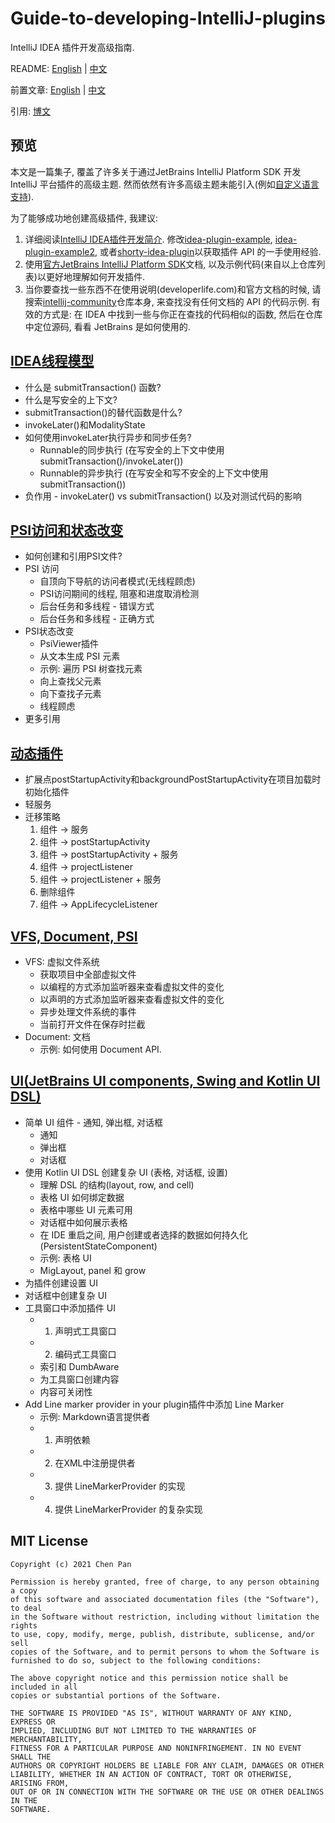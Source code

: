# Guide-to-developing-IntelliJ-plugins
IntelliJ IDEA 插件开发高级指南.

README: [English](https://github.com/bytebeats/Guide-to-developing-IntelliJ-plugins/blob/main/README.md) | [中文](https://github.com/bytebeats/Guide-to-developing-IntelliJ-plugins/blob/main/README-zh.md)

前置文章: [English](https://github.com/bytebeats/Guide-to-developing-IntelliJ-plugins/blob/main/introduction.md) | [中文](https://github.com/bytebeats/Guide-to-developing-IntelliJ-plugins/blob/main/introduction-zh.md)

引用: [博文](https://developerlife.com/2021/03/13/ij-idea-plugin-advanced/)

## 预览

本文是一篇集子, 覆盖了许多关于通过JetBrains IntelliJ Platform SDK 开发 IntelliJ 平台插件的高级主题. 然而依然有许多高级主题未能引入(例如[自定义语言支持](https://plugins.jetbrains.com/docs/intellij/custom-language-support.html)).

为了能够成功地创建高级插件, 我建议:
1. 详细阅读[IntelliJ IDEA插件开发简介](https://developerlife.com/2020/11/21/idea-plugin-example-intro/). 修改[idea-plugin-example](https://github.com/nazmulidris/idea-plugin-example), [idea-plugin-example2](https://github.com/nazmulidris/idea-plugin-example2), 或者[shorty-idea-plugin](https://github.com/r3bl-org/shorty-idea-plugin)以获取插件 API 的一手使用经验.
2. 使用[官方JetBrains IntelliJ Platform SDK](https://plugins.jetbrains.com/docs/intellij/welcome.html)文档, 以及示例代码(来自以上仓库列表)以更好地理解如何开发插件. 
3. 当你要查找一些东西不在使用说明(developerlife.com)和官方文档的时候, 请搜索[intellij-community](https://github.com/JetBrains/intellij-community)仓库本身, 来查找没有任何文档的 API 的代码示例. 有效的方式是: 在 IDEA 中找到一些与你正在查找的代码相似的函数, 然后在仓库中定位源码, 看看 JetBrains 是如何使用的.

## [IDEA线程模型](https://github.com/bytebeats/Guide-to-developing-IntelliJ-plugins/blob/main/en/idea_threading_model.md)

* 什么是 submitTransaction() 函数?
* 什么是写安全的上下文?
* submitTransaction()的替代函数是什么?
* invokeLater()和ModalityState
* 如何使用invokeLater执行异步和同步任务?
  * Runnable的同步执行 (在写安全的上下文中使用submitTransaction()/invokeLater())
  * Runnable的异步执行 (在写安全和写不安全的上下文中使用submitTransaction())
* 负作用 - invokeLater() vs submitTransaction() 以及对测试代码的影响

## [PSI访问和状态改变](https://github.com/bytebeats/Guide-to-developing-IntelliJ-plugins/blob/main/en/psi_access_and_mutation.md)

* 如何创建和引用PSI文件?
* PSI 访问
  * 自顶向下导航的访问者模式(无线程顾虑)
  * PSI访问期间的线程, 阻塞和进度取消检测
  * 后台任务和多线程 - 错误方式
  * 后台任务和多线程 - 正确方式
* PSI状态改变
  * PsiViewer插件
  * 从文本生成 PSI 元素
  * 示例: 遍历 PSI 树查找元素
  * 向上查找父元素
  * 向下查找子元素
  * 线程顾虑
* 更多引用

## [动态插件](https://github.com/bytebeats/Guide-to-developing-IntelliJ-plugins/blob/main/en/dynamic_plugins.md)

* 扩展点postStartupActivity和backgroundPostStartupActivity在项目加载时初始化插件
* 轻服务
* 迁移策略
  1. 组件 -> 服务
  2. 组件 -> postStartupActivity
  3. 组件 -> postStartupActivity + 服务
  4. 组件 -> projectListener
  5. 组件 -> projectListener + 服务
  6. 删除组件
  7. 组件 -> AppLifecycleListener

## [VFS, Document, PSI](https://github.com/bytebeats/Guide-to-developing-IntelliJ-plugins/blob/main/en/vfs_document_psi.md)

* VFS: 虚拟文件系统
  * 获取项目中全部虚拟文件
  * 以编程的方式添加监听器来查看虚拟文件的变化
  * 以声明的方式添加监听器来查看虚拟文件的变化
  * 异步处理文件系统的事件
  * 当前打开文件在保存时拦截
* Document: 文档
  * 示例:  如何使用 Document API.

## [UI(JetBrains UI components, Swing and Kotlin UI DSL)](https://github.com/bytebeats/Guide-to-developing-IntelliJ-plugins/blob/main/enintellij_plugin_sdk_ui.md)

* 简单 UI 组件 - 通知, 弹出框, 对话框
  * 通知
  * 弹出框
  * 对话框
* 使用 Kotlin UI DSL 创建复杂 UI (表格, 对话框, 设置)
  * 理解 DSL 的结构(layout, row, and cell)
  * 表格 UI 如何绑定数据
  * 表格中哪些 UI 元素可用
  * 对话框中如何展示表格
  * 在 IDE 重启之间, 用户创建或者选择的数据如何持久化(PersistentStateComponent)
  * 示例: 表格 UI
  * MigLayout, panel 和 grow
* 为插件创建设置 UI
* 对话框中创建复杂 UI
* 工具窗口中添加插件 UI
  * 1. 声明式工具窗口
  * 2. 编码式工具窗口
  * 索引和 DumbAware
  * 为工具窗口创建内容
  * 内容可关闭性
* Add Line marker provider in your plugin插件中添加 Line Marker
  * 示例: Markdown语言提供者
  * 1. 声明依赖
  * 2. 在XML中注册提供者
  * 3. 提供 LineMarkerProvider 的实现
  * 4. 提供 LineMarkerProvider 的复杂实现

## MIT License

    Copyright (c) 2021 Chen Pan

    Permission is hereby granted, free of charge, to any person obtaining a copy
    of this software and associated documentation files (the "Software"), to deal
    in the Software without restriction, including without limitation the rights
    to use, copy, modify, merge, publish, distribute, sublicense, and/or sell
    copies of the Software, and to permit persons to whom the Software is
    furnished to do so, subject to the following conditions:

    The above copyright notice and this permission notice shall be included in all
    copies or substantial portions of the Software.

    THE SOFTWARE IS PROVIDED "AS IS", WITHOUT WARRANTY OF ANY KIND, EXPRESS OR
    IMPLIED, INCLUDING BUT NOT LIMITED TO THE WARRANTIES OF MERCHANTABILITY,
    FITNESS FOR A PARTICULAR PURPOSE AND NONINFRINGEMENT. IN NO EVENT SHALL THE
    AUTHORS OR COPYRIGHT HOLDERS BE LIABLE FOR ANY CLAIM, DAMAGES OR OTHER
    LIABILITY, WHETHER IN AN ACTION OF CONTRACT, TORT OR OTHERWISE, ARISING FROM,
    OUT OF OR IN CONNECTION WITH THE SOFTWARE OR THE USE OR OTHER DEALINGS IN THE
    SOFTWARE.
